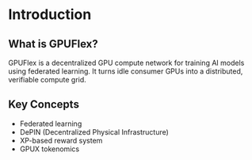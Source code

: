 # Introduction

## What is GPUFlex?
GPUFlex is a decentralized GPU compute network for training AI models using federated learning. It turns idle consumer GPUs into a distributed, verifiable compute grid.

## Key Concepts
- Federated learning
- DePIN (Decentralized Physical Infrastructure)
- XP-based reward system
- GPUX tokenomics
